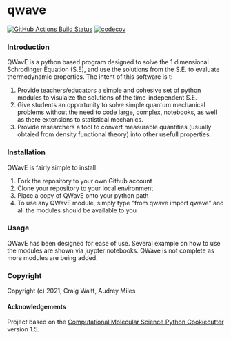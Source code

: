 qwave
==============================
[//]: # (Badges)
[![GitHub Actions Build Status](https://github.com/cwaitt/qwave/workflows/CI/badge.svg)](https://github.com/cwaitt/qwave/actions?query=workflow%3ACI)
[![codecov](https://codecov.io/gh/cwaitt/qwave/branch/master/graph/badge.svg)](https://codecov.io/gh/cwaitt/qwave/branch/master)

### Introduction

QWavE is a python based program designed to solve the 1 dimensional Schrodinger Equation (S.E), and use the solutions from the S.E. to evaluate thermodynamic properties. The intent of this software is t:

1) Provide teachers/educators a simple and cohesive set of python modules to visulaize the solutions of the time-independent S.E.
2) Give students an opportunity to solve simple quantum mechanical problems without the need to code large, complex, notebooks, as well as there extensions to statistical mechanics.
3) Provide researchers a tool to convert measurable quantities (usually obtaied from density functional theory) into other usefull properties.

### Installation
QWavE is fairly simple to install. 
1) Fork the repository to your own Github account
2) Clone your repository to your local environment
3) Place a copy of QWavE onto your python path
4) To use any QWavE module, simply type "from qwave import qwave" and all the modules should be available to you

### Usage
QWavE has been designed for ease of use. Several example on how to use the modules are shown via juypter notebooks. QWave is not complete as more modules are being added.

### Copyright

Copyright (c) 2021, Craig Waitt, Audrey Miles


#### Acknowledgements
 
Project based on the 
[Computational Molecular Science Python Cookiecutter](https://github.com/molssi/cookiecutter-cms) version 1.5.
